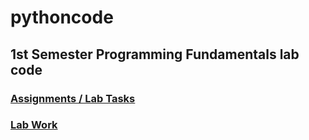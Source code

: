 # pythoncode

## 1st Semester Programming Fundamentals lab code

### [Assignments / Lab Tasks](assignments-tasks)

### [Lab Work](labwork)
